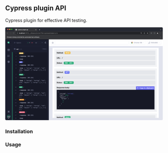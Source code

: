 ## Cypress plugin API

Cypress plugin for effective API testing.

![Cypress plugin for testin API](./images/methods.png)

### Installation

### Usage
